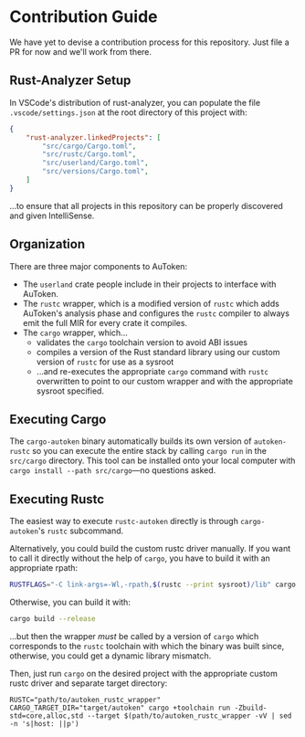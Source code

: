 # Contribution Guide

We have yet to devise a contribution process for this repository. Just file a PR for now and we'll work from there.

## Rust-Analyzer Setup

In VSCode's distribution of rust-analyzer, you can populate the file `.vscode/settings.json` at the root directory of this project with:

```json
{
    "rust-analyzer.linkedProjects": [
        "src/cargo/Cargo.toml",
        "src/rustc/Cargo.toml",
        "src/userland/Cargo.toml",
        "src/versions/Cargo.toml",
    ]
}
```

...to ensure that all projects in this repository can be properly discovered and given IntelliSense.

## Organization

There are three major components to AuToken:

- The `userland` crate people include in their projects to interface with AuToken.
- The `rustc` wrapper, which is a modified version of `rustc` which adds AuToken's analysis phase and configures the `rustc` compiler to always emit the full MIR for every crate it compiles.
- The `cargo` wrapper, which...
  - validates the `cargo` toolchain version to avoid ABI issues
  - compiles a version of the Rust standard library using our custom version of `rustc` for use as a sysroot
  - ...and re-executes the appropriate `cargo` command with `rustc` overwritten to point to our custom wrapper and with the appropriate sysroot specified.

## Executing Cargo

The `cargo-autoken` binary automatically builds its own version of `autoken-rustc` so you can execute the entire stack by calling `cargo run` in the `src/cargo` directory. This tool can be installed onto your local computer with `cargo install --path src/cargo`—no questions asked.

## Executing Rustc

The easiest way to execute `rustc-autoken` directly is through `cargo-autoken`'s `rustc` subcommand.

Alternatively, you could build the custom rustc driver manually. If you want to call it directly without the help of `cargo`, you have to build it with an appropriate rpath:

```bash
RUSTFLAGS="-C link-args=-Wl,-rpath,$(rustc --print sysroot)/lib" cargo build --release
```

Otherwise, you can build it with:

```bash
cargo build --release
```

...but then the wrapper *must* be called by a version of `cargo` which corresponds to the `rustc` toolchain with which the binary was built since, otherwise, you could get a dynamic library mismatch.

Then, just run `cargo` on the desired project with the appropriate custom rustc driver and separate target directory:

```
RUSTC="path/to/autoken_rustc_wrapper" CARGO_TARGET_DIR="target/autoken" cargo +toolchain run -Zbuild-std=core,alloc,std --target $(path/to/autoken_rustc_wrapper -vV | sed -n 's|host: ||p')
```
